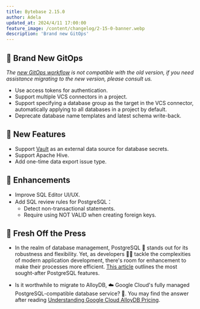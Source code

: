 ```yaml
---
title: Bytebase 2.15.0
author: Adela
updated_at: 2024/4/11 17:00:00
feature_image: /content/changelog/2-15-0-banner.webp
description: 'Brand new GitOps'
---
```


## 🔔 Brand New GitOps

_The [new GitOps workflow](/docs/vcs-integration/overview/) is not compatible with the old version, if you need assistance migrating to the new version, please consult us._

- Use access tokens for authentication.
- Support multiple VCS connectors in a project.
- Support specifying a database group as the target in the VCS connector, automatically applying to all databases in a project by default.
- Deprecate database name templates and latest schema write-back.

## 🚀 New Features

- Support [Vault](/docs/get-started/instance/#hashicorp-vault) as an external data source for database secrets.
- Support Apache Hive.
- Add one-time data export issue type.

## 🎄 Enhancements

- Improve SQL Editor UI/UX.
- Add SQL review rules for PostgreSQL：
  - Detect non-transactional statements.
  - Require using NOT VALID when creating foreign keys.

## 📰 Fresh Off the Press

- In the realm of database management, PostgreSQL 🐘 stands out for its robustness and flexibility. Yet, as developers 🧑‍💻 tackle the complexities of modern application development, there's room for enhancement to make their processes more efficient. [This article](/blog/features-i-wish-postgres-had/) outlines the most sought-after PostgreSQL features.

- Is it worthwhile to migrate to AlloyDB, ☁️ Google Cloud's fully managed PostgreSQL-compatible database service? 🧐. You may find the answer after reading [Understanding Google Cloud AlloyDB Pricing](/blog/understanding-google-alloydb-pricing/).

<IncludeBlock url="/docs/get-started/install/install-upgrade"></IncludeBlock>
